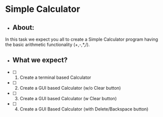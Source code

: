 # Simple Calculator

- ## About:
In this task we expect you all to create a Simple Calculator program having the basic arithmetic functionality (+,-,*,/).


- ## What we expect?
- [ ] 1) Create a terminal based Calculator
- [ ] 2) Create a GUI based Calculator (w/o Clear button)
- [ ] 3) Create a GUI based Calculator (w Clear button)
- [ ] 4) Create a GUI Based Calculator (with Delete/Backspace button)
